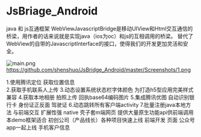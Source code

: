 # JsBriage_Android
java 和 js互通框架 
WebViewJavascriptBridge是移动UIView和Html交互通信的桥梁，用作者的话来说就是实现java（ios为oc）和js的互相调用的桥梁。
替代了WebView的自带的JavascriptInterface的接口，使得我们的开发更加灵活和安全。


![main.png](http://upload-images.jianshu.io/upload_images/2022038-1153245a6a0877c5.png?imageMogr2/auto-orient/strip%7CimageView2/2/w/1240)
https://github.com/shenshuo/JsBridge_Android/master/Screenshots/1.png

1.使用腾讯定位 获取位置信息   
2.获取手机联系人上传 
3.动态设置系统状态栏字体颜色 为打造h5型应用完美样式兼容
4.获取本地相册 拍照上传 回执base64编码图片
5.集成腾讯优图 自动识别银行卡 身份证正反面 驾驶证
6.动态跳转所有客户端activity
7.批量注册java本地方法 与前端交互 扩展性强
native 壳子套m端网页 提供大量原生功能api供前端调用 
  本demo框架适合 初创公司（产品线长）各种项目快速上线 前端开发 页面 公众号app一起上线 手机客户信息

